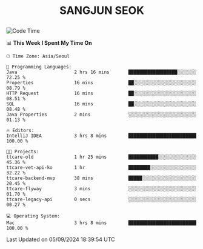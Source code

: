 <h1>
 <p align="center">
   SANGJUN SEOK
 </p>
</h1>

<!--START_SECTION:waka-->
![Code Time](http://img.shields.io/badge/Code%20Time-3%2C741%20hrs%2012%20mins-blue)

📊 **This Week I Spent My Time On** 

```text
🕑︎ Time Zone: Asia/Seoul

💬 Programming Languages: 
Java                     2 hrs 16 mins       ██████████████████░░░░░░░   72.25 % 
Properties               16 mins             ██░░░░░░░░░░░░░░░░░░░░░░░   08.79 % 
HTTP Request             16 mins             ██░░░░░░░░░░░░░░░░░░░░░░░   08.51 % 
SQL                      16 mins             ██░░░░░░░░░░░░░░░░░░░░░░░   08.48 % 
Java Properties          2 mins              ░░░░░░░░░░░░░░░░░░░░░░░░░   01.13 % 

🔥 Editors: 
IntelliJ IDEA            3 hrs 8 mins        █████████████████████████   100.00 % 

🐱‍💻 Projects: 
ttcare-old               1 hr 25 mins        ███████████░░░░░░░░░░░░░░   45.36 % 
ttcare-vet-api-ko        1 hr                ████████░░░░░░░░░░░░░░░░░   32.22 % 
ttcare-backend-mvp       38 mins             █████░░░░░░░░░░░░░░░░░░░░   20.45 % 
ttcare-flyway            3 mins              ░░░░░░░░░░░░░░░░░░░░░░░░░   01.70 % 
ttcare-legacy-api        0 secs              ░░░░░░░░░░░░░░░░░░░░░░░░░   00.27 % 

💻 Operating System: 
Mac                      3 hrs 8 mins        █████████████████████████   100.00 % 
```


 Last Updated on 05/09/2024 18:39:54 UTC
<!--END_SECTION:waka-->
